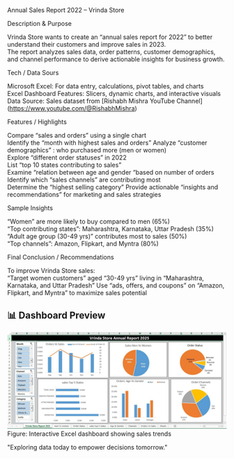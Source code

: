 Annual Sales Report 2022 – Vrinda Store

Description & Purpose

Vrinda Store wants to create an “annual sales report for 2022” to better understand their customers and improve sales in 2023.  
The report analyzes sales data, order patterns, customer demographics, and channel performance to derive actionable insights for business growth.

Tech / Data Sours

Microsoft Excel: For data entry, calculations, pivot tables, and charts  
Excel Dashboard Features: Slicers, dynamic charts, and interactive visuals  
Data Source: Sales dataset from [Rishabh Mishra YouTube Channel] (https://www.youtube.com/@RishabhMishra)

Features / Highlights

Compare “sales and orders” using a single chart  
Identify the “month with highest sales and orders”
Analyze “customer demographics” : who purchased more (men or women)  
Explore “different order statuses” in 2022  
List “top 10 states contributing to sales”  
Examine “relation between age and gender “based on number of orders  
Identify which “sales channels” are contributing most  
Determine the “highest selling category”
Provide actionable “insights and recommendations” for marketing and sales strategies  

Sample Insights

“Women” are more likely to buy compared to men (65%)  
“Top contributing states”: Maharashtra, Karnataka, Uttar Pradesh (35%)  
“Adult age group (30-49 yrs)” contributes most to sales (50%)  
“Top channels”: Amazon, Flipkart, and Myntra (80%)  

Final Conclusion / Recommendations

To improve Vrinda Store sales:  
“Target women customers” aged “30-49 yrs” living in “Maharashtra, Karnataka, and Uttar Pradesh”
Use “ads, offers, and coupons” on “Amazon, Flipkart, and Myntra” to maximize sales potential
## 📊 Dashboard Preview

![Dashboard Screenshot](dashboard.png)  
Figure: Interactive Excel dashboard showing sales trends



 "Exploring data today to empower decisions tomorrow."




